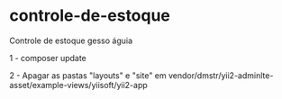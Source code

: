 # controle-de-estoque
Controle de estoque gesso águia

1 - composer update

2 - Apagar as pastas "layouts" e "site" em vendor/dmstr/yii2-adminlte-asset/example-views/yiisoft/yii2-app
